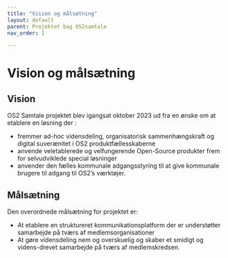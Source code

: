 ```yaml
---
title: "Vision og målsætning"
layout: default
parent: Projektet bag OS2samtale
nav_order: 1

---
```

# **Vision og målsætning**

## Vision

OS2 Samtale projektet blev igangsat oktober 2023 ud fra en ønske om at etablere en løsning der :

- fremmer ad-hoc vidensdeling, organisatorisk sammenhængskraft og digital suverænitet i OS2 produktfællesskaberne
- anvende  veletablerede og velfungerende Open-Source produkter frem for selvudviklede special løsninger 
- anvender den fælles kommunale adgangsstyring til at give kommunale brugere til adgang til OS2’s værktøjer.

## Målsætning
 Den overordnede målsætning for projektet  er:
- At etablere en struktureret kommunikationsplatform der er understøtter samarbejde på tværs af medlemsorganisationer
- At gøre vidensdeling nem og overskuelig og skaber et smidigt og videns-drevet samarbejde på tværs af medlemskredsen.

